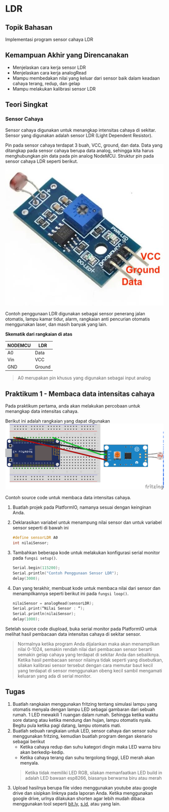 # LDR

## Topik Bahasan
Implementasi program sensor cahaya LDR

## Kemampuan Akhir yang Direncanakan
- Menjelaskan cara kerja sensor LDR
- Menjelaskan cara kerja analogRead
- Mampu membedakan nilai yang keluar dari sensor baik dalam keadaan cahaya terang, redup, dan gelap
- Mampu melakukan kalibrasi sensor LDR

## Teori Singkat

### Sensor Cahaya

Sensor cahaya digunakan untuk menangkap intensitas cahaya di sekitar. Sensor yang digunakan adalah sensor LDR (Light Dependent Resistor). 

Pin pada sensor cahaya terdapat 3 buah, VCC, ground, dan data. Data yang ditangkap pada sensor cahaya berupa data analog, sehingga kita harus menghubungkan pin data pada pin analog NodeMCU. Struktur pin pada sensor cahaya LDR seperti berikut.
![sensor cahaya](sensor-ldr.jpg)

Contoh penggunaan LDR digunakan sebagai sensor penerang jalan otomatis, lampu kamar tidur, alarm, rangkaian anti pencurian otomatis menggunakan laser, dan masih banyak yang lain.

**Skematik dari rangkaian di atas**

| NODEMCU | LDR|
|-|-|
| A0 | Data|
| Vin| VCC|
| GND | Ground |

> A0 merupakan pin khusus yang digunakan sebagai input analog

## Praktikum 1 - Membaca data intensitas cahaya

Pada praktikum pertama, anda akan melakukan percobaan untuk menangkap data intensitas cahaya.

Berikut ini adalah rangkaian yang dapat digunakan
![](images/esp8266-ldr.png)

Contoh source code untuk membaca data intensitas cahaya.

1. Buatlah projek pada PlatformIO, namanya sesuai dengan keinginan Anda.
2. Deklarasikan variabel untuk menampung nilai sensor dan untuk variabel sensor seperti di bawah ini

    ```c++
    #define sensorLDR A0
    int nilaiSensor;
    ```
3. Tambahkan beberapa kode untuk melakukan konfigurasi serial monitor pada `fungsi setup()`.
    ```c++
    Serial.begin(115200);
    Serial.println("Contoh Penggunaan Sensor LDR");
    delay(3000);
    ```
4. Dan yang terakhir, membuat kode untuk membaca nilai dari sensor dan menampilkannya seperti berikut ini pada `fungsi loop()`.
    ```c++
    nilaiSensor = analogRead(sensorLDR);
    Serial.print(“Nilai Sensor : “);
    Serial.println(nilaiSensor);
    delay(1000);
    ```

Setelah source code diupload, buka serial monitor pada PlatformIO untuk melihat hasil pembacaan data intensitas cahaya di sekitar sensor.

> Normalnya ketika program Anda dijalankan maka akan menampilkan nilai 0-1024, semakin rendah nilai dari pembacaan sensor berarti semakin gelap cahaya yang terdapat di sekitar Anda dan sebaliknya. Ketika hasil pembacaan sensor nilainya tidak seperti yang disebutkan, silakan kalibrasi sensor tersebut dengan cara memutar baut kecil yang terdapat di sensor menggunakan obeng kecil sambil mengamati keluaran yang ada di serial monitor.

[comment]: <> (## Video Pendukung)

[comment]: <> (<p>)

[comment]: <> (<iframe width="798" height="499" src="https://www.youtube.com/embed/84RNgzA-ESo" frameborder="0" allow="accelerometer; autoplay; clipboard-write; encrypted-media; gyroscope; picture-in-picture" allowfullscreen></iframe>)

[comment]: <> (</p>)

## Tugas
1. Buatlah rangkaian menggunakan fritzing tentang simulasi lampu yang otomatis menyala dengan lampu LED sebagai gambaran dari sebuah rumah. 1 LED mewakili 1 ruangan dalam rumah. Sehingga ketika waktu sore datang atau ketika mendung dan hujan, lampu otomatis nyala. Begitu pula ketika pagi datang, lampu otomatis mati.
2. Buatlah sebuah rangkaian untuk LED, sensor cahaya dan sensor suhu menggunakan fritzing, kemudian buatlah program dengan skenario sebagai berikut
    + Ketika cahaya redup dan suhu kategori dingin maka LED warna biru akan berkedip-kedip.
    + Ketika cahaya terang dan suhu tergolong tinggi, LED merah akan menyala.
    > Ketika tidak memiliki LED RGB, silakan memanfaatkan LED build in adalah LED bawaan esp8266, biasanya berwarna biru atau merah
3. Upload hasilnya berupa file video menggunakan youtube atau google drive dan sisipkan linknya pada laporan Anda. Ketika menggunakan google drive, urlnya dilakukan shorten agar lebih mudah dibaca menggunakan tool seperti [bit.ly](https://bit.ly), [s.id](https://home.s.id/), atau yang lain.
